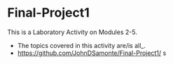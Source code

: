 # Final-Project1
This is a Laboratory Activity on Modules  2-5.
 - The topics covered in this activity are/is all_.
 - https://github.com/JohnDSamonte/Final-Project1/
s
